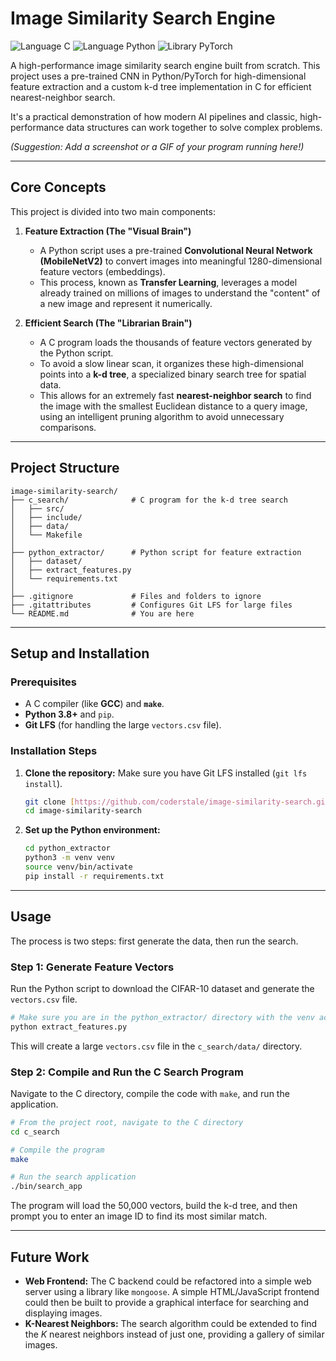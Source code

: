 # Image Similarity Search Engine

![Language C](https://img.shields.io/badge/Language-C-blue.svg)
![Language Python](https://img.shields.io/badge/Language-Python-orange.svg)
![Library PyTorch](https://img.shields.io/badge/Library-PyTorch-red.svg)

A high-performance image similarity search engine built from scratch. This project uses a pre-trained CNN in Python/PyTorch for high-dimensional feature extraction and a custom k-d tree implementation in C for efficient nearest-neighbor search.

It's a practical demonstration of how modern AI pipelines and classic, high-performance data structures can work together to solve complex problems.


*(Suggestion: Add a screenshot or a GIF of your program running here!)*

---
## Core Concepts

This project is divided into two main components:

1.  **Feature Extraction (The "Visual Brain")**
    - A Python script uses a pre-trained **Convolutional Neural Network (MobileNetV2)** to convert images into meaningful 1280-dimensional feature vectors (embeddings).
    - This process, known as **Transfer Learning**, leverages a model already trained on millions of images to understand the "content" of a new image and represent it numerically.

2.  **Efficient Search (The "Librarian Brain")**
    - A C program loads the thousands of feature vectors generated by the Python script.
    - To avoid a slow linear scan, it organizes these high-dimensional points into a **k-d tree**, a specialized binary search tree for spatial data.
    - This allows for an extremely fast **nearest-neighbor search** to find the image with the smallest Euclidean distance to a query image, using an intelligent pruning algorithm to avoid unnecessary comparisons.

---
## Project Structure

```
image-similarity-search/
├── c_search/              # C program for the k-d tree search
│   ├── src/
│   ├── include/
│   ├── data/
│   └── Makefile
│
├── python_extractor/      # Python script for feature extraction
│   ├── dataset/
│   ├── extract_features.py
│   └── requirements.txt
│
├── .gitignore             # Files and folders to ignore
├── .gitattributes         # Configures Git LFS for large files
└── README.md              # You are here
```

---
## Setup and Installation

### Prerequisites
- A C compiler (like **GCC**) and **`make`**.
- **Python 3.8+** and `pip`.
- **Git LFS** (for handling the large `vectors.csv` file).

### Installation Steps
1.  **Clone the repository:**
    Make sure you have Git LFS installed (`git lfs install`).
    ```bash
    git clone [https://github.com/coderstale/image-similarity-search.git](https://github.com/coderstale/image-similarity-search.git)
    cd image-similarity-search
    ```

2.  **Set up the Python environment:**
    ```bash
    cd python_extractor
    python3 -m venv venv
    source venv/bin/activate
    pip install -r requirements.txt
    ```

---
## Usage

The process is two steps: first generate the data, then run the search.

### Step 1: Generate Feature Vectors
Run the Python script to download the CIFAR-10 dataset and generate the `vectors.csv` file.
```bash
# Make sure you are in the python_extractor/ directory with the venv active
python extract_features.py
```
This will create a large `vectors.csv` file in the `c_search/data/` directory.

### Step 2: Compile and Run the C Search Program
Navigate to the C directory, compile the code with `make`, and run the application.
```bash
# From the project root, navigate to the C directory
cd c_search

# Compile the program
make

# Run the search application
./bin/search_app
```
The program will load the 50,000 vectors, build the k-d tree, and then prompt you to enter an image ID to find its most similar match.

---
## Future Work
- **Web Frontend:** The C backend could be refactored into a simple web server using a library like `mongoose`. A simple HTML/JavaScript frontend could then be built to provide a graphical interface for searching and displaying images.
- **K-Nearest Neighbors:** The search algorithm could be extended to find the *K* nearest neighbors instead of just one, providing a gallery of similar images.
